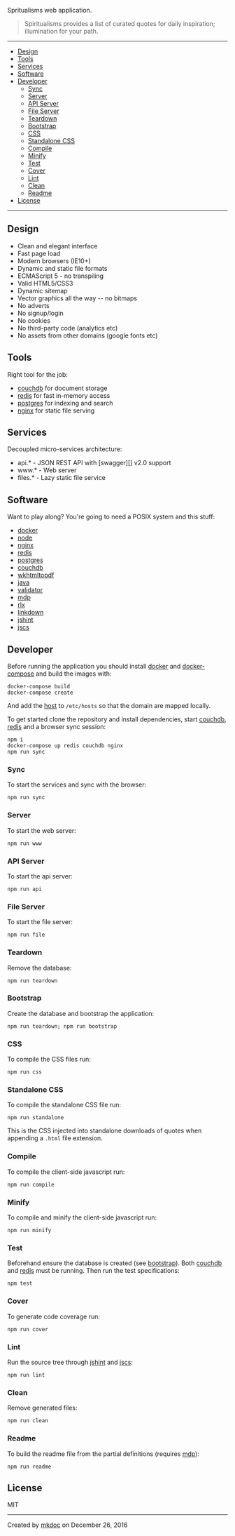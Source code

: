 Spritualisms web application.

> Spiritualisms provides a list of curated quotes for daily inspiration; illumination for your path.

---

- [Design](#design)
- [Tools](#tools)
- [Services](#services)
- [Software](#software)
- [Developer](#developer)
  - [Sync](#sync)
  - [Server](#server)
  - [API Server](#api-server)
  - [File Server](#file-server)
  - [Teardown](#teardown)
  - [Bootstrap](#bootstrap)
  - [CSS](#css)
  - [Standalone CSS](#standalone-css)
  - [Compile](#compile)
  - [Minify](#minify)
  - [Test](#test)
  - [Cover](#cover)
  - [Lint](#lint)
  - [Clean](#clean)
  - [Readme](#readme)
- [License](#license)

---

## Design

* Clean and elegant interface
* Fast page load
* Modern browsers (IE10+)
* Dynamic and static file formats
* ECMAScript 5 - no transpiling
* Valid HTML5/CSS3
* Dynamic sitemap
* Vector graphics all the way -- no bitmaps
* No adverts
* No signup/login
* No cookies
* No third-party code (analytics etc)
* No assets from other domains (google fonts etc)

## Tools

Right tool for the job:

* [couchdb][] for document storage
* [redis][] for fast in-memory access
* [postgres][] for indexing and search
* [nginx][] for static file serving

## Services

Decoupled micro-services architecture:

* api.* - JSON REST API with [swagger][] v2.0 support
* www.* - Web server
* files.* - Lazy static file service

## Software

Want to play along? You're going to need a POSIX system and this stuff:

* [docker][]
* [node][]
* [nginx][]
* [redis][]
* [postgres][]
* [couchdb][]
* [wkhtmltopdf][]
* [java][]
* [validator][]
* [mdp][]
* [rlx][]
* [linkdown][]
* [jshint][]
* [jscs][]

## Developer

Before running the application you should install [docker][] and [docker-compose][] and build the images with:

```
docker-compose build
docker-compose create
```

And add the [host](https://github.com/tmpfs/spiritualisms/blob/master/conf/hosts) to `/etc/hosts` so that the domain are mapped locally.

To get started clone the repository and install dependencies, start [couchdb][], [redis][] and a browser sync session:

```
npm i
docker-compose up redis couchdb nginx
npm run sync
```

### Sync

To start the services and sync with the browser:

```
npm run sync
```

### Server

To start the web server:

```
npm run www
```

### API Server

To start the api server:

```
npm run api
```

### File Server

To start the file server:

```
npm run file
```

### Teardown

Remove the database:

```
npm run teardown
```

### Bootstrap

Create the database and bootstrap the application:

```
npm run teardown; npm run bootstrap
```

### CSS

To compile the CSS files run:

```
npm run css
```

### Standalone CSS

To compile the standalone CSS file run:

```
npm run standalone
```

This is the CSS injected into standalone downloads of quotes when appending a `.html` file extension.

### Compile

To compile the client-side javascript run:

```
npm run compile
```

### Minify

To compile and minify the client-side javascript run:

```
npm run minify
```

### Test

Beforehand ensure the database is created (see [bootstrap](#bootstrap)). Both [couchdb][] and [redis][] must be running. Then run the test specifications:

```
npm test
```

### Cover

To generate code coverage run:

```
npm run cover
```

### Lint

Run the source tree through [jshint][] and [jscs][]:

```
npm run lint
```

### Clean

Remove generated files:

```
npm run clean
```

### Readme

To build the readme file from the partial definitions (requires [mdp][]):

```
npm run readme
```

## License

MIT

---

Created by [mkdoc](https://github.com/mkdoc/mkdoc) on December 26, 2016

[node]: https://nodejs.org
[docker]: http://www.docker.com
[nginx]: http://nginx.org
[postgres]: http://www.postgresql.org
[couchdb]: http://couchdb.apache.org
[redis]: http://redis.io
[wkhtmltopdf]: http://wkhtmltopdf.org/
[java]: https://www.java.com/
[validator]: https://github.com/validator/validator
[jshint]: http://jshint.com
[jscs]: http://jscs.info
[docker-compose]: https://docs.docker.com/compose/
[mdp]: https://github.com/tmpfs/mdp
[rlx]: https://github.com/tmpfs/rlx
[linkdown]: https://github.com/tmpfs/linkdown

